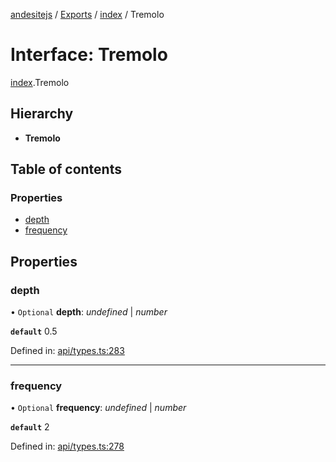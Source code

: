 [andesitejs](../README.md) / [Exports](../modules.md) / [index](../modules/index.md) / Tremolo

# Interface: Tremolo

[index](../modules/index.md).Tremolo

## Hierarchy

* **Tremolo**

## Table of contents

### Properties

- [depth](index.tremolo.md#depth)
- [frequency](index.tremolo.md#frequency)

## Properties

### depth

• `Optional` **depth**: *undefined* \| *number*

**`default`** 0.5

Defined in: [api/types.ts:283](https://github.com/Lavaclient/andesite/blob/7241e28/src/api/types.ts#L283)

___

### frequency

• `Optional` **frequency**: *undefined* \| *number*

**`default`** 2

Defined in: [api/types.ts:278](https://github.com/Lavaclient/andesite/blob/7241e28/src/api/types.ts#L278)
